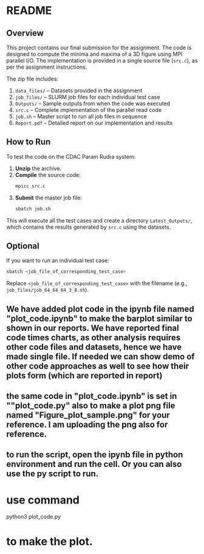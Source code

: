 # README

## Overview

This project contains our final submission for the assignment. The code is designed to compute the minima and maxima of a 3D figure using MPI parallel I/O. The implementation is provided in a single source file (`src.c`), as per the assignment instructions.

The zip file includes:

1. `data_files/` – Datasets provided in the assignment
2. `job_files/` – SLURM job files for each individual test case
3. `Outputs/` – Sample outputs from when the code was executed
4. `src.c` – Complete implementation of the parallel read code
5. `job.sh` – Master script to run all job files in sequence
6. `Report.pdf` – Detailed report on our implementation and results

## How to Run

To test the code on the CDAC Param Rudra system:

1. **Unzip** the archive.
2. **Compile** the source code:
   ```bash
   mpicc src.c
   ```
3. **Submit** the master job file:
   ```bash
   sbatch job.sh
   ```

This will execute all the test cases and create a directory `Latest_Outputs/`, which contains the results generated by `src.c` using the datasets.

## Optional

If you want to run an individual test case:

```bash
sbatch <job_file_of_corresponding_test_case>
```

Replace `<job_file_of_corresponding_test_case>` with the filename (e.g., `job_files/job_64_64_64_3_8.sh`).

## We have added plot code in the ipynb file named "plot_code.ipynb" to make the barplot similar to shown in our reports. We have reported final code times charts, as other analysis requires other code files and datasets, hence we have made single file. If needed we can show demo of other code approaches as well to see how their plots form (which are reported in report)

## the same code in "plot_code.ipynb" is set in ""plot_code.py" also to make a plot png file named "Figure_plot_sample.png" for your reference. I am uploading the png also for reference. 

## to run the script, open the ipynb file in python environment and run the cell. Or you can also use the py script to run. 
# use command 
python3 plot_code.py 
# to make the plot.
